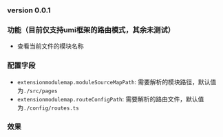 ### version 0.0.1

### 功能（目前仅支持umi框架的路由模式，其余未测试）

- 查看当前文件的模块名称

### 配置字段

- `extensionmodulemap.moduleSourceMapPath`: 需要解析的模块路径，默认值为`./src/pages`
- `extensionmodulemap.routeConfigPath`: 需要解析的路由文件，默认值为`./config/routes.ts`

### 效果


